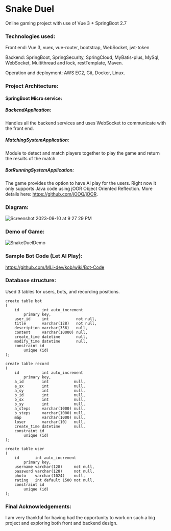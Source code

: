 # Snake Duel

Online gaming project with use of Vue 3 + SpringBoot 2.7

### Technologies used: 
Front end: Vue 3, vuex, vue-router, bootstrap, WebSocket, jwt-token

Backend: SpringBoot, SpringSecurity, SpringCloud, MyBatis-plus, MySql, WebSocket, Multithread and lock, restTemplate, Maven. 

Operation and deployment: AWS EC2, Git, Docker, Linux. 

### Project Architecture: 
#### SpringBoot Micro service: 
##### BackendApplication: 
Handles all the backend services and uses WebSocket to communicate with the front end. 

##### MatchingSystemApplication: 
Module to detect and match players together to play the game and return the results of the match. 

##### BotRunningSystemApplication: 
The game provides the option to have AI play for the users. Right now it only supports Java code using jOOR Object Oriented Reflection. More details here: https://github.com/jOOQ/jOOR. 


### Diagram: 

![Screenshot 2023-09-10 at 9 27 29 PM](https://github.com/MLi-dev/kob/assets/85410877/c572ad14-2358-4d8b-b81c-ceb105627880)

### Demo of Game: 

![SnakeDuelDemo](https://github.com/MLi-dev/kob/assets/85410877/28c70ecd-8dae-4941-a5b9-387302e59425)

### Sample Bot Code (Let AI Play): 
https://github.com/MLi-dev/kob/wiki/Bot-Code



### Database structure: 
Used 3 tables for users, bots, and recording positions. 
```
create table bot
(
    id          int auto_increment
        primary key,
    user_id     int            not null,
    title       varchar(128)   not null,
    description varchar(356)   null,
    content     varchar(10000) null,
    create_time datetime       null,
    modify_time datetime       null,
    constraint id
        unique (id)
);

create table record
(
    id          int auto_increment
        primary key,
    a_id        int           null,
    a_sx        int           null,
    a_sy        int           null,
    b_id        int           null,
    b_sx        int           null,
    b_sy        int           null,
    a_steps     varchar(1000) null,
    b_steps     varchar(1000) null,
    map         varchar(1000) null,
    loser       varchar(10)   null,
    create_time datetime      null,
    constraint id
        unique (id)
);

create table user
(
    id       int auto_increment
        primary key,
    username varchar(128)     not null,
    password varchar(128)     not null,
    photo    varchar(1024)    null,
    rating   int default 1500 not null,
    constraint id
        unique (id)
);
```

### Final Acknowledgements: 
I am very thankful for having had the opportunity to work on such a big project and exploring both front and backend design. 
